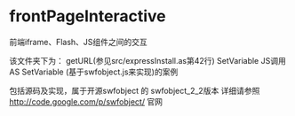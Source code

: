 frontPageInteractive
====================

前端iframe、Flash、JS组件之间的交互

该文件夹下为：
getURL(参见src/expressInstall.as第42行) 
SetVariable JS调用AS SetVariable (基于swfobject.js来实现)的案例

包括源码及实现，属于开源swfobject 的 swfobject_2_2版本
详细请参照 http://code.google.com/p/swfobject/ 官网